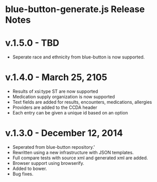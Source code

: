 # blue-button-generate.js Release Notes

# v.1.5.0 - TBD
- Seperate race and ethnicity from blue-button is now supported. 

# v.1.4.0 - March 25, 2105
- Results of xsi:type ST are now supported
- Medication supply organization is now supported
- Text fields are added for results, encounters, medications, allergies
- Providers are added to the CCDA header
- Each entry can be given a unique id based on an option

# v.1.3.0 - December 12, 2014
- Seperated from blue-button repository.'
- Rewritten using a new infrastructure with JSON templates.
- Full compare tests with source xml and generated xml are added.
- Browser support using browserify.
- Added to bower.
- Bug fixes.

